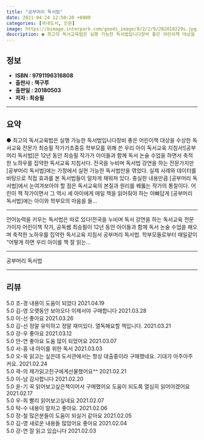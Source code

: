 ```yaml
---
title: "공부머리 독서법"
date: 2021-04-24 12:50:20 +0900
categories: [국내도서, 인문]
image: https://bimage.interpark.com/goods_image/8/2/2/9/282818229s.jpg
description: ● 최고의 독서교육법은 실행 가능한 독서법입니다창비 좋은 어린이책 대상을 수상한 독서교육 전문가 최승필 작가가초중등 학부모를 위해 쓴 우리 아이 독서교육 지침서![공부머리 독서법]은 12년 동안 최승필 작가가 아이들과 함께 독서 논술 수업을 하면서 축적한 노하우를 집약한 독서교육 지침
---
```


## **정보**

- **ISBN : 9791196316808**
- **출판사 : 책구루**
- **출판일 : 20180503**
- **저자 : 최승필**

------



## **요약**

●  최고의 독서교육법은 실행 가능한 독서법입니다창비 좋은 어린이책 대상을 수상한 독서교육 전문가 최승필 작가가초중등 학부모를 위해 쓴 우리 아이 독서교육 지침서![공부머리 독서법]은 12년 동안 최승필 작가가 아이들과 함께 독서 논술 수업을 하면서 축적한 노하우를 집약한 독서교육 지침서다. 전국을 누비며 독서법 강연을 하는 전문가지만 [공부머리 독서법]에는 가정에서 실현 가능한 독서법만을 엮었다. 실제 사례와 데이터를 바탕으로 직접 효과를 본 독서법들이 알차게 채워져 있다. 충실한 내용만큼 [공부머리 독서법]에서 눈여겨보아야 할 점은 독서교육의 본질과 원리를 꿰뚫는 작가의 통찰이다. 어린이 책 작가이면서 그 역시 세 아이에게 매일 책을 읽어줘야 하는 아빠답게 [공부머리 독서법]에는 아이와 학부모의 마음을 들...

------

언어능력을 키우는 독서법은 따로 있다!전국을 누비며 독서 강연을 하는 독서교육 전문가이자 어린이책 작가, 공독쌤 최승필이 12년 동안 아이들과 함께 독서 논술 수업을 해오며 축적한 노하우를 집약한 독서교육 지침서 공부머리 독서법. 학부모들로부터 매일같이 “어떻게 하면 우리 아이를 책 잘 읽는... 

------


공부머리 독서법 

------


## **리뷰** 

5.0 조-경 내용이 도움이 되었다 2021.04.19 <br/>5.0 김-영 오랫동안 보아오다 이제서야 구매합니다 2021.03.28 <br/>5.0 이-선 좋아요 2021.03.26 <br/>5.0 김-선 정말 유익하고 정말 재미있다. 열독해요할 책입니다. 2021.03.21 <br/>5.0 강-우 좋아요 2021.03.12 <br/>5.0 안-연 좋아요 도움 많이 되었어요 2021.03.07 <br/>5.0 서-홍 내 아이를 위한 독서 2021.03.03 <br/>5.0 오-욱 읽고는 싶은데 도서관에서는 항상 대출중이라 구매했네요. 기대가 아주아주커요. 2021.02.24 <br/>5.0 곽-의 제가읽고친구에게선물했어요^^ 2021.02.21 <br/>5.0 이-남 감사합니다  2021.02.20 <br/>5.0 윤-기 꼭 읽어보고싶은책이어서 구매했어요 도움이 되도록 열심히 읽어야겠어요 2021.02.17 <br/>5.0 우-희 빨리  읽어보고싶네요 2021.02.07 <br/>5.0 탁-수 내용이 알차고 좋아요.  2021.02.06 <br/>5.0 장-철 많은분들이 도움이 되실거 같아요 2021.02.05 <br/>5.0 김-영 새로운 내용들 많았어요 좋아요 2021.02.04 <br/>5.0 강-연 잘 읽고 있습니다 2021.02.03 <br/>